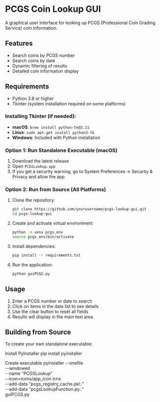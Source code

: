 # PCGS Coin Lookup GUI

A graphical user interface for looking up PCGS (Professional Coin Grading Service) coin information.

## Features
- Search coins by PCGS number
- Search coins by date
- Dynamic filtering of results
- Detailed coin information display

## Requirements
- Python 3.8 or higher
- Tkinter (system installation required on some platforms)

### Installing Tkinter (if needed):
- **macOS**: `brew install python-tk@3.11`
- **Linux**: `sudo apt-get install python3-tk`
- **Windows**: Included with Python installation

### Option 1: Run Standalone Executable (macOS)
1. Download the latest release
2. Open `PCGSLookup.app`
3. If you get a security warning, go to System Preferences → Security & Privacy and allow the app

### Option 2: Run from Source (All Platforms)
1. Clone the repository:
   ```bash
   git clone https://github.com/yourusername/pcgs-lookup-gui.git
   cd pcgs-lookup-gui
   ```
2. Create and activate virtual environment:
   ```bash
   python -m venv pcgs_env
   source pcgs_env/bin/activate
   ```
3. Install dependencies:
   ```bash
   pip install -r requirements.txt
   ```
4. Run the application:
   ```bash
   python guiPCGS.py
   ```

## Usage
1. Enter a PCGS number or date to search
2. Click on items in the date list to see details
3. Use the clear button to reset all fields
4. Results will display in the main text area

## Building from Source
To create your own standalone executable:

Install PyInstaller
pip install pyinstaller

Create executable
pyinstaller --onefile \
--windowed \
--name "PCGSLookup" \
--icon=icons/app_icon.icns \
--add-data "pcgs_registry_cache.pkl:." \
--add-data "pcgsLookupFunction.py:." \
guiPCGS.py